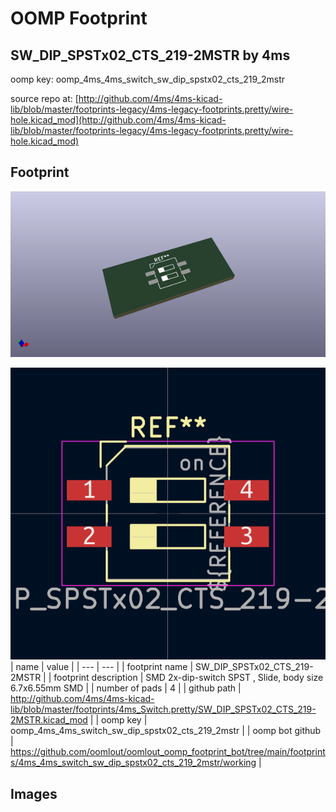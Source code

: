 # OOMP Footprint  
## SW_DIP_SPSTx02_CTS_219-2MSTR  by 4ms  
  
oomp key: oomp_4ms_4ms_switch_sw_dip_spstx02_cts_219_2mstr  
  
source repo at: [http://github.com/4ms/4ms-kicad-lib/blob/master/footprints-legacy/4ms-legacy-footprints.pretty/wire-hole.kicad_mod](http://github.com/4ms/4ms-kicad-lib/blob/master/footprints-legacy/4ms-legacy-footprints.pretty/wire-hole.kicad_mod)  
## Footprint  
  
[![working_kicad_pcb_3d.png](working_kicad_pcb_3d_600.png)](working_kicad_pcb_3d.png)  
  
[![working.png](working_600.png)](working.png)  
| name | value | 
| --- | --- | 
| footprint name | SW_DIP_SPSTx02_CTS_219-2MSTR | 
| footprint description | SMD 2x-dip-switch SPST , Slide, body size 6.7x6.55mm SMD | 
| number of pads | 4 | 
| github path | http://github.com/4ms/4ms-kicad-lib/blob/master/footprints/4ms_Switch.pretty/SW_DIP_SPSTx02_CTS_219-2MSTR.kicad_mod | 
| oomp key | oomp_4ms_4ms_switch_sw_dip_spstx02_cts_219_2mstr | 
| oomp bot github | https://github.com/oomlout/oomlout_oomp_footprint_bot/tree/main/footprints/4ms_4ms_switch_sw_dip_spstx02_cts_219_2mstr/working | 
## Images  
